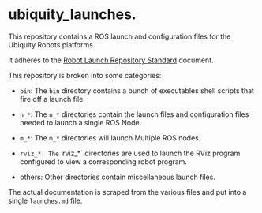 # ubiquity_launches.

This repository contains a ROS launch and configuration files
for the Ubiquity Robots platforms.

It adheres to the
[Robot Launch Repository Standard](https://github.com/UbiquityRobotics/ubiquity_main/blob/master/Doc_Robot_Launch_Repositories.md)
document.

This repository is broken into some categories:

* `bin`: The `bin` directory contains a bunch of executables shell
  scripts that fire off a launch file.

* `n_*`: The `n_*` directories contain the launch files and
  configuration files needed to launch a single ROS Node.

* `m_*`: The `m_*` directories will launch Multiple ROS nodes.

* `rviz_*: The `rviz_*` directories are used to launch the RViz
  program configured to view a corresponding robot program.

* others: Other directories contain miscellaneous launch files.

The actual documentation is scraped from the various files
and put into a single
[`launches.md`](launches.md) file.

